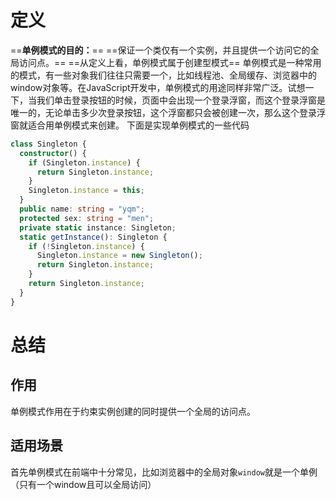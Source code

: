 # 定义

==**单例模式的目的：**==
==保证一个类仅有一个实例，并且提供一个访问它的全局访问点。==
==从定义上看，单例模式属于创建型模式==
单例模式是一种常用的模式，有一些对象我们往往只需要一个，比如线程池、全局缓存、浏览器中的window对象等。在JavaScript开发中，单例模式的用途同样非常广泛。试想一下，当我们单击登录按钮的时候，页面中会出现一个登录浮窗，而这个登录浮窗是唯一的，无论单击多少次登录按钮，这个浮窗都只会被创建一次，那么这个登录浮窗就适合用单例模式来创建。
下面是实现单例模式的一些代码

```typescript
class Singleton {
  constructor() {
    if (Singleton.instance) {
      return Singleton.instance;
    }
    Singleton.instance = this;
  }
  public name: string = "yqm";
  protected sex: string = "men";
  private static instance: Singleton;
  static getInstance(): Singleton {
    if (!Singleton.instance) {
      Singleton.instance = new Singleton();
      return Singleton.instance;
    }
    return Singleton.instance;
  }
}
```
# 总结
## 作用
单例模式作用在于约束实例创建的同时提供一个全局的访问点。
## 适用场景
首先单例模式在前端中十分常见，比如浏览器中的全局对象`window`就是一个单例（只有一个window且可以全局访问）
